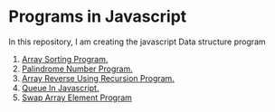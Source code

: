 # Programs in Javascript
In this repository, I am creating the javascript Data structure program <br />
1. [Array Sorting Program.](https://github.com/jeetu-sah/javascript-interview-programs/blob/main/array_sort.html)   <br />
2. [Palindrome Number Program.](https://github.com/jeetu-sah/javascript-interview-programs/blob/main/palindrome-program.html)  <br />
3. [Array Reverse Using Recursion Program.](https://github.com/jeetu-sah/javascript-interview-programs/blob/main/array_reverse_using_recursion.html)  <br />
4. [Queue In Javascript.](https://en.wikipedia.org/wiki/Object-relational_mapping)  <br />
5. [Swap Array Element Program](https://github.com/jeetu-sah/javascript_programs/blob/main/swap_array_element.html)  <br />


